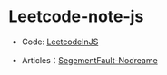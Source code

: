 # Leetcode-note-js

- Code: [LeetcodeInJS](https://github.com/Nodreame/LeetcodeInJS)

- Articles：[SegementFault-Nodreame](https://segmentfault.com/u/nodreame)
